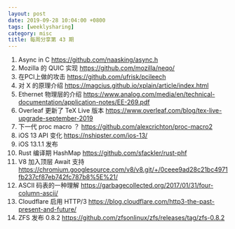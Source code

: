 ```yaml
---
layout: post
date: 2019-09-28 10:04:00 +0800
tags: [weeklysharing]
category: misc
title: 每周分享第 43 期
---
```


1. Async in C https://github.com/naasking/async.h
2. Mozilla 的 QUIC 实现 https://github.com/mozilla/neqo/
3. 在PCI上做的攻击 https://github.com/ufrisk/pcileech
4. 对 X 的原理介绍 https://magcius.github.io/xplain/article/index.html
5. Ethernet 物理层的介绍 https://www.analog.com/media/en/technical-documentation/application-notes/EE-269.pdf
6. Overleaf 更新了 TeX Live 版本 https://www.overleaf.com/blog/tex-live-upgrade-september-2019
7. 下一代 proc macro ？ https://github.com/alexcrichton/proc-macro2
8. iOS 13 API 变化 https://nshipster.com/ios-13/
9. iOS 13.1.1 发布
10. Rust 编译期 HashMap https://github.com/sfackler/rust-phf
11. V8 加入顶层 Await 支持 https://chromium.googlesource.com/v8/v8.git/+/0ceee9ad28c21bc4971fb237cf87eb742fc787b8%5E%21/
12. ASCII 码表的一种理解 https://garbagecollected.org/2017/01/31/four-column-ascii/
13. Cloudflare 启用 HTTP/3 https://blog.cloudflare.com/http3-the-past-present-and-future/
14. ZFS 发布 0.8.2 https://github.com/zfsonlinux/zfs/releases/tag/zfs-0.8.2
